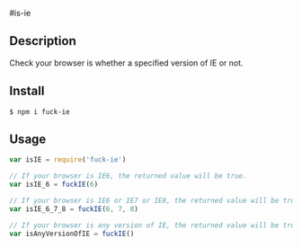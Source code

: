 #is-ie

## Description

Check your browser is whether a specified version of IE or not.

## Install
```
$ npm i fuck-ie
```

## Usage
```javascript
var isIE = require('fuck-ie')

// If your browser is IE6, the returned value will be true.
var isIE_6 = fuckIE(6)

// If your browser is IE6 or IE7 or IE8, the returned value will be true.
var isIE_6_7_8 = fuckIE(6, 7, 8)

// If your browser is any version of IE, the returned value will be true.
var isAnyVersionOfIE = fuckIE()
```
